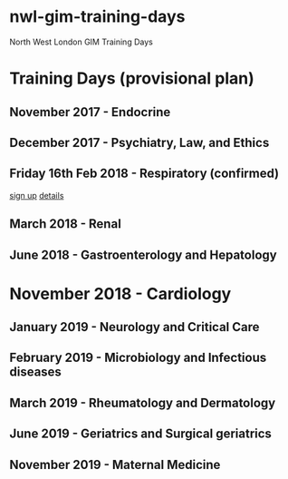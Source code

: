 # nwl-gim-training-days
North West London GIM Training Days

# Training Days (provisional plan)

## November 2017 - Endocrine

## December 2017 - Psychiatry, Law, and Ethics

## Friday 16th Feb 2018 - Respiratory (confirmed)
[sign up](https://www.eventbrite.com/e/respiratory-general-internal-medicine-training-day-for-north-west-london-trainees-tickets-39476209405)
[details](https://github.com/drcjar/resp-gim-training-day)

## March 2018 - Renal

## June 2018 - Gastroenterology and Hepatology

# November 2018 - Cardiology

## January 2019 - Neurology and Critical Care

## February 2019 - Microbiology and Infectious diseases

## March 2019 - Rheumatology and Dermatology

## June 2019 - Geriatrics and Surgical geriatrics

## November 2019 - Maternal Medicine

